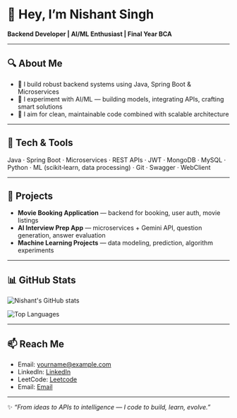 # 👋 Hey, I’m Nishant Singh

**Backend Developer | AI/ML Enthusiast | Final Year BCA**

---

## 🔍 About Me  
- 🔧 I build robust backend systems using Java, Spring Boot & Microservices  
- 🤖 I experiment with AI/ML — building models, integrating APIs, crafting smart solutions  
- 🎯 I aim for clean, maintainable code combined with scalable architecture  

---

## 🧰 Tech & Tools  
Java · Spring Boot · Microservices · REST APIs · JWT · MongoDB · MySQL · Python · ML (scikit‑learn, data processing) · Git · Swagger · WebClient  

---

## 🚀 Projects  
- **Movie Booking Application** — backend for booking, user auth, movie listings  
- **AI Interview Prep App** — microservices + Gemini API, question generation, answer evaluation  
- **Machine Learning Projects** — data modeling, prediction, algorithm experiments  

---

## 📊 GitHub Stats
![Nishant's GitHub stats](https://github-readme-stats.vercel.app/api?username=T-nahsin&show_icons=true&theme=radical)  

![Top Languages](https://github-readme-stats.vercel.app/api/top-langs/?username=T-nahsin&layout=compact&theme=radical)

---

## 📫 Reach Me  
- Email: yourname@example.com  
- LinkedIn: [LinkedIn](https://www.linkedin.com/in/nishant-singh-95a15b2a6/)
- LeetCode: [Leetcode](https://leetcode.com/u/T-nahsin/)
- Email: [Email](nishant16405@gmail.com)

---

✨ *“From ideas to APIs to intelligence — I code to build, learn, evolve.”*  
